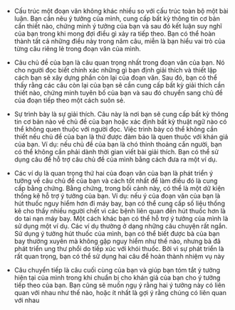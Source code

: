 - Cấu trúc một đoạn văn không khác nhiều so với cấu trúc toàn bộ một bài luận. Bạn cần nêu ý tưởng của mình, cung cấp bất kỳ thông tin cơ bản cần thiết nào, chứng minh ý tưởng của bạn và sau đó kết luận suy nghĩ của bạn trong khi mong đợi điều gì xảy ra tiếp theo. Bạn có thể hoàn thành tất cả những điều này trong năm câu, miễn là bạn hiểu vai trò của từng câu riêng lẻ trong đoạn văn của mình.

- Câu chủ đề của bạn là câu quan trọng nhất trong đoạn văn của bạn. Nó cho người đọc biết chính xác những gì bạn định giải thích và thiết lập cách bạn sẽ xây dựng phần còn lại của đoạn văn. Sau đó, bạn có thể thấy rằng các câu còn lại của bạn sẽ cần cung cấp bất kỳ giải thích cần thiết nào, chứng minh tuyên bố của bạn và sau đó chuyển sang chủ đề của đoạn tiếp theo một cách suôn sẻ.

- Sự trình bày là sự giải thích. Câu này là nơi bạn sẽ cung cấp bất kỳ thông tin cơ bản nào về chủ đề của bạn hoặc xác định bất kỳ thuật ngữ nào có thể không quen thuộc với người đọc. Việc trình bày có thể không cần thiết nếu chủ đề của bạn là thứ được đảm bảo là quen thuộc với khán giả của bạn. Ví dụ: nếu chủ đề của bạn là chó thỉnh thoảng cắn người, bạn có thể không cần phải dành thời gian viết bài giải thích. Bạn có thể sử dụng câu để hỗ trợ câu chủ đề của mình bằng cách đưa ra một ví dụ.

- Các ví dụ là quan trọng thứ hai của đoạn văn của bạn là phát triển ý tưởng về câu chủ đề của bạn và cách tốt nhất để làm điều đó là cung cấp bằng chứng. Bằng chứng, trong bối cảnh này, có thể là một dữ kiện thống kê hỗ trợ ý tưởng của bạn. Ví dụ: nếu ý của đoạn văn của bạn là hút thuốc nguy hiểm hơn đi máy bay, bạn có thể cung cấp số liệu thống kê cho thấy nhiều người chết vì các bệnh liên quan đến hút thuốc hơn là do tai nạn máy bay. Một cách khác bạn có thể hỗ trợ ý tưởng của mình là sử dụng một ví dụ. Các ví dụ thường ở dạng những câu chuyện rất ngắn. Sử dụng ý tưởng hút thuốc của mình, bạn có thể biết được bà của bạn bay thường xuyên mà không gặp nguy hiểm như thế nào, nhưng bà đã phát triển ung thư phổi do tiếp xúc với khói thuốc. Bởi vì sự phát triển là rất quan trọng, bạn có thể sử dụng hai câu để hoàn thành nhiệm vụ này

- Câu chuyển tiếp là câu cuối cùng của bạn và giúp bạn tóm tắt ý tưởng hiện tại của mình trong khi chuẩn bị cho khán giả của bạn cho ý tưởng tiếp theo của bạn. Bạn cũng sẽ muốn ngụ ý rằng hai ý tưởng này có liên quan với nhau như thế nào, hoặc ít nhất là gợi ý rằng chúng có liên quan với nhau
